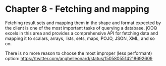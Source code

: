 # Chapter 8 - Fetching and mapping

Fetching result sets and mapping them in the shape and format expected by the client is one of the most important tasks of querying a database. jOOQ excels in this area and provides a comprehensive API for fetching data and mapping it to scalars, arrays, lists, sets, maps, POJO, JSON, XML, and so on. 

There is no more reason to choose the most improper (less performant) option: https://twitter.com/anghelleonard/status/1505805514218692609 
